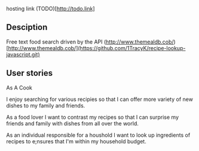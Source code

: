 
hosting link (TODO)[http://todo.link]

## Desciption

Free text food search driven by the API (http://www.themealdb.cob/)[http://www.themealdb.cob/](https://github.com/1TracyK/recipe-lookup-javascript.git)


## User stories

As A Cook

I enjoy searching for various recipies so that I can offer more variety 
of new dishes to my family and friends.

As a food lover
I want to contrast my recipes 
so that I can surprise my friends and family
with dishes from all over the world.

As an individual responsible for a houshold
I want to look up ingredients of recipes to e;nsures 
that I'm within my household budget.